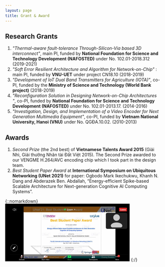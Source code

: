 ```yaml
---
layout: page
title: Grant & Award
---
```

## Research Grants
1. *"Thermal-aware fault-tolerance Through-Silicon-Via based 3D interconnect"*, main PI, funded by **National Foundation for Science and Technology Development (NAFOSTED)** under No. 102.01-2018.312 (2019-2021)
1. *"Soft Error Resilient Architecture and Algorithm for Network-on-Chip"* : main PI, funded by **VNU-UET** under project CN18.10 (2018-2019)
1. *"Development of IoT Dual Band Transmitters for Agriculture (IOTA)"*, co-PI, funded by the **Ministry of Science and Technology (World Bank project)** (2018-2019)
1. *"Reconfiguration Solution in Designing Network-on-Chip Architectures "*, co-PI, funded by **National Foundation for Science and Technology Development (NAFOSTED)** under No. 102.01-2013.17. (2014-2016)
1. *"Investigation, Design, and Implementation of a Video Encoder for Next Generation Multimedia Equipment"*, co-PI, funded by  **Vietnam National University, Hanoi (VNU)** under No. QGĐA.10.02. (2010-2013)

## Awards

1. *Second Prize* (the 2nd best) of **Vietnamese Talents Award 2015** (Giải Nhì, Giải thưởng Nhân tài Đất Việt 2015). The Second Prize awarded to our VENGME H.264/AVC encoding chip which I took part in the design team.
2. *Best Student Paper Award* at **International Symposium on Ubiquitous Networking (UNet 2021)** for paper:
Ogbodo Mark Ikechukwu, Khanh N. Dang and Abderazek Ben. Abdallah, “Energy-efficient Spike-based Scalable Architecture for Next-generation Cognitive AI Computing Systems”.

{::nomarkdown}
<img src="images/Unet21_BSP.jpg" class="icenter" width=80%>
{:/}
